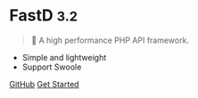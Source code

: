 # FastD <small>3.2</small>

> :rocket: A high performance PHP API framework.

- Simple and lightweight
- Support Swoole

[GitHub](https://github.com/JanHuang/fastd)
[Get Started](zh-cn/3.2/readme.md)
